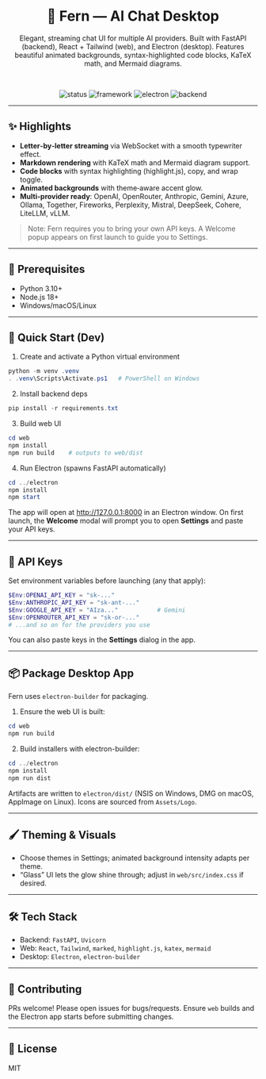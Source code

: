 <div align="center">

# 🌿 Fern — AI Chat Desktop

Elegant, streaming chat UI for multiple AI providers. Built with FastAPI (backend), React + Tailwind (web), and Electron (desktop). Features beautiful animated backgrounds, syntax-highlighted code blocks, KaTeX math, and Mermaid diagrams.

<br/>

![status](https://img.shields.io/badge/status-alpha-10b981)
![framework](https://img.shields.io/badge/web-React%20%2B%20Tailwind-38bdf8)
![electron](https://img.shields.io/badge/desktop-Electron-6c59ff)
![backend](https://img.shields.io/badge/backend-FastAPI-059669)

</div>

---

## ✨ Highlights
- __Letter‑by‑letter streaming__ via WebSocket with a smooth typewriter effect.
- __Markdown rendering__ with KaTeX math and Mermaid diagram support.
- __Code blocks__ with syntax highlighting (highlight.js), copy, and wrap toggle.
- __Animated backgrounds__ with theme‑aware accent glow.
- __Multi‑provider ready__: OpenAI, OpenRouter, Anthropic, Gemini, Azure, Ollama, Together, Fireworks, Perplexity, Mistral, DeepSeek, Cohere, LiteLLM, vLLM.

> Note: Fern requires you to bring your own API keys. A Welcome popup appears on first launch to guide you to Settings.

---

## 🧰 Prerequisites
- Python 3.10+
- Node.js 18+
- Windows/macOS/Linux

---

## 🚀 Quick Start (Dev)

1) Create and activate a Python virtual environment

```powershell
python -m venv .venv
. .venv\Scripts\Activate.ps1   # PowerShell on Windows
```

2) Install backend deps

```powershell
pip install -r requirements.txt
```

3) Build web UI

```powershell
cd web
npm install
npm run build    # outputs to web/dist
```

4) Run Electron (spawns FastAPI automatically)

```powershell
cd ../electron
npm install
npm start
```

The app will open at http://127.0.0.1:8000 in an Electron window. On first launch, the __Welcome__ modal will prompt you to open __Settings__ and paste your API keys.

---

## 🔑 API Keys
Set environment variables before launching (any that apply):

```powershell
$Env:OPENAI_API_KEY = "sk-..."
$Env:ANTHROPIC_API_KEY = "sk-ant-..."
$Env:GOOGLE_API_KEY = "AIza..."           # Gemini
$Env:OPENROUTER_API_KEY = "sk-or-..."
# ...and so on for the providers you use
```

You can also paste keys in the __Settings__ dialog in the app.

---

## 📦 Package Desktop App
Fern uses `electron-builder` for packaging.

1) Ensure the web UI is built:
```powershell
cd web
npm run build
```

2) Build installers with electron-builder:
```powershell
cd ../electron
npm install
npm run dist
```

Artifacts are written to `electron/dist/` (NSIS on Windows, DMG on macOS, AppImage on Linux). Icons are sourced from `Assets/Logo`.

---

## 🖌️ Theming & Visuals
- Choose themes in Settings; animated background intensity adapts per theme.
- “Glass” UI lets the glow shine through; adjust in `web/src/index.css` if desired.

---

## 🛠️ Tech Stack
- Backend: `FastAPI`, `Uvicorn`
- Web: `React`, `Tailwind`, `marked`, `highlight.js`, `katex`, `mermaid`
- Desktop: `Electron`, `electron-builder`

---

## 🤝 Contributing
PRs welcome! Please open issues for bugs/requests. Ensure `web` builds and the Electron app starts before submitting changes.

---

## 📄 License
MIT
